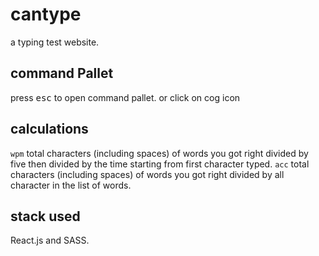 # cantype
a typing test website.

## command Pallet
press <kbd>esc</kbd> to open command pallet. or click on cog icon

## calculations
`wpm` total characters (including spaces) of words you got right divided by five then divided by the time starting from first character typed.
`acc` total characters (including spaces) of words you got right divided by all character in the list of words.

## stack used
React.js and SASS.
